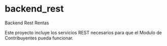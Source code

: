 # backend_rest
Backend Rest Rentas

Este proyecto incluye los servicios REST necesarios para que el Modulo de Contribuyentes pueda funcionar.
